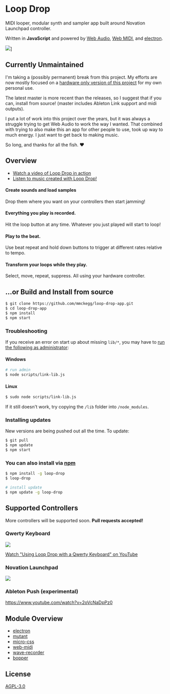 Loop Drop
===

MIDI looper, modular synth and sampler app built around Novation Launchpad controller.

Written in **JavaScript** and powered by [Web Audio](https://developer.mozilla.org/en-US/docs/Web/API/Web_Audio_API), [Web MIDI](https://webaudio.github.io/web-midi-api/), and [electron](http://electron.atom.io/).

![](http://loopjs.com/loop-drop-with-launchpads.jpg)]


## Currently Unmaintained

I'm taking a (possibly permanent) break from this project. My efforts are now mostly focused on a [hardware only version of this project](https://github.com/mmckegg/rust-loop-drop) for my own personal use.

The latest master is more recent than the releases, so I suggest that if you can, install from source! (master includes Ableton Link support and midi outputs).

I put a lot of work into this project over the years, but it was always a struggle trying to get Web Audio to work the way I wanted. That combined with trying to also make this an app for other people to use, took up way to much energy. I just want to get back to making music. 

So long, and thanks for all the fish. :heart:

## Overview

- [Watch a video of Loop Drop in action](https://www.youtube.com/watch?v=EBkmdNDIR6E)
- [Listen to music created with Loop Drop!](https://soundcloud.com/destroy-with-science)

#### Create sounds and load samples

Drop them where you want on your controllers then start jamming!

#### Everything you play is recorded.

Hit the loop button at any time. Whatever you just played will start to loop!

#### Play to the beat.

Use beat repeat and hold down buttons to trigger at different rates relative to tempo.

#### Transform your loops while they play.

Select, move, repeat, suppress. All using your hardware controller.


## ...or Build and Install from source

```bash
$ git clone https://github.com/mmckegg/loop-drop-app.git
$ cd loop-drop-app
$ npm install
$ npm start
```

### Troubleshooting

If you receive an error on start up about missing `lib/*`, you may have to [run the following as administrator](http://www.howtogeek.com/howto/windows-vista/run-a-command-as-administrator-from-the-windows-vista-run-box/):

#### Windows

```bash
# run admin
$ node scripts/link-lib.js
```

#### Linux

```bash
$ sudo node scripts/link-lib.js
```

If it still doesn't work, try copying the `/lib` folder into `/node_modules`.

### Installing updates

New versions are being pushed out all the time. To update:

```bash
$ git pull
$ npm update
$ npm start
```

### You can also install via [npm](https://www.npmjs.com/package/loop-drop)

```bash
$ npm install -g loop-drop
$ loop-drop

# install update
$ npm update -g loop-drop
```

## Supported Controllers

More controllers will be supported soon. **Pull requests accepted!**

### Qwerty Keyboard

![](http://loopjs.com/loop-drop-qwerty.png)

[Watch "Using Loop Drop with a Qwerty Keyboard" on YouTube](http://youtu.be/tOpbRsDwYH4)

### Novation Launchpad

![](http://loopjs.com/loop-drop-launchpad.png)

### Ableton Push (experimental)

https://www.youtube.com/watch?v=2oVcNaDpPz0

## Module Overview

- [electron](https://github.com/atom/electron)
- [mutant](https://github.com/mmckegg/mutant)
- [micro-css](https://github.com/mmckegg/micro-css)
- [web-midi](https://github.com/mmckegg/web-midi)
- [wave-recorder](https://github.com/mmckegg/wave-recorder)
- [bopper](https://github.com/wavejs/bopper)

## License

[AGPL-3.0](https://www.gnu.org/licenses/agpl-3.0.html)

